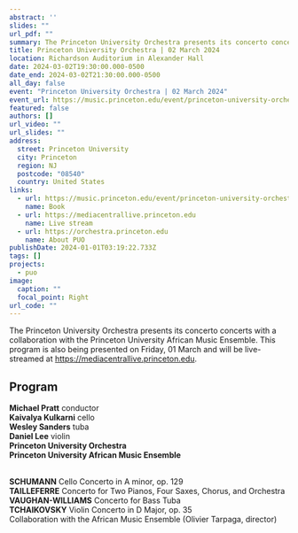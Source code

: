 ```yaml
---
abstract: ''
slides: ""
url_pdf: ""
summary: The Princeton University Orchestra presents its concerto concerts with a collaboration with the Princeton University African Music Ensemble.
title: Princeton University Orchestra | 02 March 2024
location: Richardson Auditorium in Alexander Hall
date: 2024-03-02T19:30:00.000-0500
date_end: 2024-03-02T21:30:00.000-0500
all_day: false
event: "Princeton University Orchestra | 02 March 2024"
event_url: https://music.princeton.edu/event/princeton-university-orchestra-concert-with-members-of-ame/2024-03-02/
featured: false
authors: []
url_video: ""
url_slides: ""
address:
  street: Princeton University
  city: Princeton
  region: NJ
  postcode: "08540"
  country: United States
links:
  - url: https://music.princeton.edu/event/princeton-university-orchestra-concert-with-members-of-ame/2024-03-02/
    name: Book
  - url: https://mediacentrallive.princeton.edu
    name: Live stream
  - url: https://orchestra.princeton.edu
    name: About PUO
publishDate: 2024-01-01T03:19:22.733Z
tags: []
projects:
  - puo
image:
  caption: ""
  focal_point: Right
url_code: ""
---
```

The Princeton University Orchestra presents its concerto concerts with a collaboration with the Princeton University African Music Ensemble. This program is also being presented on Friday, 01 March and will be live-streamed at https://mediacentrallive.princeton.edu.

## Program
**Michael Pratt** conductor<br>
**Kaivalya Kulkarni** cello<br>
**Wesley Sanders** tuba <br>
**Daniel Lee** violin <br>
**Princeton University Orchestra**<br>
**Princeton University African Music Ensemble**
<br><br>

**SCHUMANN** Cello Concerto in A minor, op. 129<br>
**TAILLEFERRE** Concerto for Two Pianos, Four Saxes, Chorus, and Orchestra<br>
**VAUGHAN-WILLIAMS** Concerto for Bass Tuba<br>
**TCHAIKOVSKY** Violin Concerto in D Major, op. 35<br>
Collaboration with the African Music Ensemble (Olivier Tarpaga, director)

